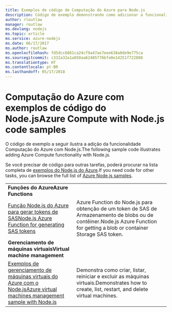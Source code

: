 ```yaml
---
title: Exemplos de código de Computação do Azure para Node.js
description: Código de exemplo demonstrando como adicionar a funcionalidade de Computação do Azure com o Node.js.
author: rloutlaw
manager: routlaw
ms.devlang: nodejs
ms.topic: article
ms.service: azure-nodejs
ms.date: 06/17/2017
ms.author: routlaw
ms.openlocfilehash: fd5dcc6861ca24cf9a47ae7eee638a0de9e775ca
ms.sourcegitcommit: c332a32a1a850aa62405776bfe0e14251f722888
ms.translationtype: HT
ms.contentlocale: pt-BR
ms.lasthandoff: 05/17/2018
---
```

# <a name="azure-compute-with-nodejs-code-samples"></a><span data-ttu-id="034b6-103">Computação do Azure com exemplos de código do Node.js</span><span class="sxs-lookup"><span data-stu-id="034b6-103">Azure Compute with Node.js code samples</span></span>

<span data-ttu-id="034b6-104">O código de exemplo a seguir ilustra a adição da funcionalidade Computação do Azure com Node.js.</span><span class="sxs-lookup"><span data-stu-id="034b6-104">The following sample code illustrates adding Azure Compute functionality with Node.js.</span></span>

<span data-ttu-id="034b6-105">Se você precisar de código para outras tarefas, poderá procurar na lista completa de [exemplos do Node.js do Azure](https://azure.microsoft.com/resources/samples/?term=nodejs).</span><span class="sxs-lookup"><span data-stu-id="034b6-105">If you need code for other tasks, you can browse the full list of [Azure Node.js samples](https://azure.microsoft.com/resources/samples/?term=nodejs).</span></span>

| | |
|---|---|
| <span data-ttu-id="034b6-106">**Funções do Azure**</span><span class="sxs-lookup"><span data-stu-id="034b6-106">**Azure Functions**</span></span> ||
| [<span data-ttu-id="034b6-107">Função Node.js do Azure para gerar tokens de SAS</span><span class="sxs-lookup"><span data-stu-id="034b6-107">Node.js Azure Function for generating SAS tokens</span></span>](https://azure.microsoft.com/resources/samples/functions-node-sas-token/) | <span data-ttu-id="034b6-108">Azure Function do Node.js para obtenção de um token de SAS de Armazenamento de blobs ou de contêiner.</span><span class="sxs-lookup"><span data-stu-id="034b6-108">Node.js Azure Function for getting a blob or container Storage SAS token.</span></span> |
| <span data-ttu-id="034b6-109">**Gerenciamento de máquinas virtuais**</span><span class="sxs-lookup"><span data-stu-id="034b6-109">**Virtual machine management**</span></span> ||
| [<span data-ttu-id="034b6-110">Exemplos de gerenciamento de máquinas virtuais do Azure com o Node.js</span><span class="sxs-lookup"><span data-stu-id="034b6-110">Azure virtual machines management sample with Node.js</span></span>](https://github.com/Azure-Samples/compute-node-manage-vm) | <span data-ttu-id="034b6-111">Demonstra como criar, listar, reiniciar e excluir as máquinas virtuais.</span><span class="sxs-lookup"><span data-stu-id="034b6-111">Demonstrates how to create, list, restart, and delete virtual machines.</span></span> |
